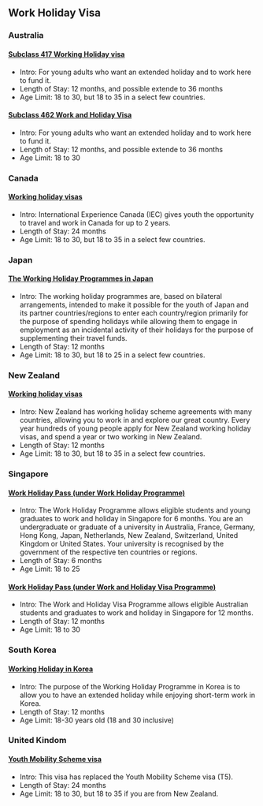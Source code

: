 ## Work Holiday Visa

### Australia 

#### [Subclass 417 Working Holiday visa](https://immi.homeaffairs.gov.au/visas/getting-a-visa/visa-listing/work-holiday-417)

- Intro: For young adults who want an extended holiday and to work here to fund it.
- Length of Stay: 12 months, and possible extende to 36 months
- Age Limit: 18 to 30, but 18 to 35 in a select few countries.

#### [Subclass 462 Work and Holiday Visa](https://immi.homeaffairs.gov.au/visas/getting-a-visa/visa-listing/work-holiday-462)

- Intro: For young adults who want an extended holiday and to work here to fund it.
- Length of Stay: 12 months, and possible extende to 36 months
- Age Limit: 18 to 30

### Canada

#### [Working holiday visas](https://www.immigration.govt.nz/new-zealand-visas/preparing-a-visa-application/working-in-nz/how-long-can-you-work-in-new-zealand-for/working-holiday-visa)

- Intro: International Experience Canada (IEC) gives youth the opportunity to travel and work in Canada for up to 2 years.
- Length of Stay: 24 months
- Age Limit: 18 to 30, but 18 to 35 in a select few countries.

### Japan

#### [The Working Holiday Programmes in Japan](https://www.mofa.go.jp/j_info/visit/w_holiday/index.html)

- Intro: The working holiday programmes are, based on bilateral arrangements, intended to make it possible for the youth of Japan and its partner countries/regions to enter each country/region primarily for the purpose of spending holidays while allowing them to engage in employment as an incidental activity of their holidays for the purpose of supplementing their travel funds.
- Length of Stay: 12 months
- Age Limit: 18 to 30, but 18 to 25 in a select few countries.

### New Zealand 

#### [Working holiday visas](https://www.immigration.govt.nz/new-zealand-visas/preparing-a-visa-application/working-in-nz/how-long-can-you-work-in-new-zealand-for/working-holiday-visa)

- Intro: New Zealand has working holiday scheme agreements with many countries, allowing you to work in and explore our great country. Every year hundreds of young people apply for New Zealand working holiday visas, and spend a year or two working in New Zealand.
- Length of Stay: 12 months
- Age Limit: 18 to 30, but 18 to 35 in a select few countries.

### Singapore

#### [Work Holiday Pass (under Work Holiday Programme)](https://www.mom.gov.sg/passes-and-permits/work-holiday-programme)

- Intro: The Work Holiday Programme allows eligible students and young graduates to work and holiday in Singapore for 6 months. You are an undergraduate or graduate of a university in Australia, France, Germany, Hong Kong, Japan, Netherlands, New Zealand, Switzerland, United Kingdom or United States.
Your university is recognised by the government of the respective ten countries or regions.
- Length of Stay: 6 months
- Age Limit: 18 to 25

#### [Work Holiday Pass (under Work and Holiday Visa Programme)](https://www.mom.gov.sg/passes-and-permits/work-and-holiday-visa-programme)

- Intro: The Work and Holiday Visa Programme allows eligible Australian students and graduates to work and holiday in Singapore for 12 months.
- Length of Stay: 12 months
- Age Limit: 18 to 30

### South Korea

#### [Working Holiday in Korea](https://overseas.mofa.go.kr/au-sydney-en/wpge/m_2371/contents.do)

- Intro: The purpose of the Working Holiday Programme in Korea is to allow you to have an extended holiday while enjoying short-term work in Korea.
- Length of Stay: 12 months
- Age Limit: 18-30 years old (18 and 30 inclusive)


### United Kindom

#### [Youth Mobility Scheme visa](https://www.gov.uk/youth-mobility)

- Intro: This visa has replaced the Youth Mobility Scheme visa (T5).
- Length of Stay: 24 months
- Age Limit: 18 to 30, but 18 to 35 if you are from New Zealand.
